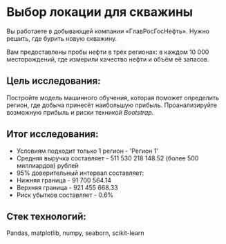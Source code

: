 # Выбор локации для скважины

Вы работаете в добывающей компании «ГлавРосГосНефть». Нужно решить, где бурить новую скважину.

Вам предоставлены пробы нефти в трёх регионах: в каждом 10 000 месторождений, где измерили качество нефти и объём её запасов. 

## Цель исследования:

Постройте модель машинного обучения, которая поможет определить регион, где добыча принесёт наибольшую прибыль. Проанализируйте возможную прибыль и риски техникой *Bootstrap.*

## Итог исследования:

* Условиям подходит только 1 регион - 'Регион 1'
* Средняя выручка составляет - 511 530 218 148.52 (более 500 миллиардов) рублей
* 95% доверительный интервал составляет:
* Нижняя граница - 91 700 564.14
* Верхняя граница - 921 455 668.33
* Риск убытков составляет - 0.6%

## Стек технологий:

Pandas, matplotlib, numpy, seaborn, scikit-learn
